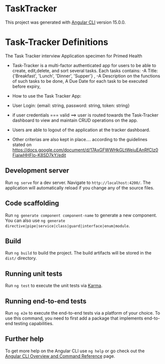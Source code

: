 # TaskTracker

This project was generated with [Angular CLI](https://github.com/angular/angular-cli) version 15.0.0.

# Task-Tracker Definitions
The Task Tracker interview Application specimen for Primed Health

- Task-Tracker is a multi-factor authenticated app for users to be able to create, edit,delete, and sort several tasks.
  Each tasks contains:
  -A Title: {'Breakfast', 'Lunch', 'Dinner', 'Supper'} ,
  -A Description on the functions of such tasks to be done,
  A Due Date for each task to be executed before expiry,
  
- How to use the Task Tracker App:
- User Login: {email: string, password: string, token: string}
- if user credentials === valid ==> user is routed towards the Task-Tracker dashboard to view and maintain CRUD operations on the app.
- Users are able to logout of the application at the tracker dashboard.
- Other criterias are also kept in place.... according to the guidelines stated on https://docs.google.com/document/d/17AxGFWWHkGLtWeiuEAnRfCIz0FiaiwHHFlo-K8SD7kY/edit 


## Development server

Run `ng serve` for a dev server. Navigate to `http://localhost:4200/`. The application will automatically reload if you change any of the source files.

## Code scaffolding

Run `ng generate component component-name` to generate a new component. You can also use `ng generate directive|pipe|service|class|guard|interface|enum|module`.

## Build

Run `ng build` to build the project. The build artifacts will be stored in the `dist/` directory.

## Running unit tests

Run `ng test` to execute the unit tests via [Karma](https://karma-runner.github.io).

## Running end-to-end tests

Run `ng e2e` to execute the end-to-end tests via a platform of your choice. To use this command, you need to first add a package that implements end-to-end testing capabilities.

## Further help

To get more help on the Angular CLI use `ng help` or go check out the [Angular CLI Overview and Command Reference](https://angular.io/cli) page.

